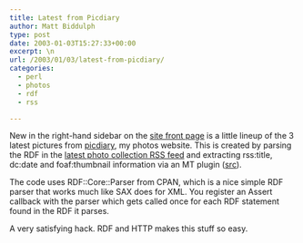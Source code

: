 ```yaml
---
title: Latest from Picdiary
author: Matt Biddulph
type: post
date: 2003-01-03T15:27:33+00:00
excerpt: \n
url: /2003/01/03/latest-from-picdiary/
categories:
  - perl
  - photos
  - rdf
  - rss

---
```

New in the right-hand sidebar on the [site front page][1] is a little lineup of the 3 latest pictures from [picdiary][2], my photos website. This is created by parsing the RDF in the [latest photo collection RSS feed][3] and extracting rss:title, dc:date and foaf:thumbnail information via an MT plugin ([src][4]).

<!--more-->

  
The code uses RDF::Core::Parser from CPAN, which is a nice simple RDF parser that works much like SAX does for XML. You register an Assert callback with the parser which gets called once for each RDF statement found in the RDF it parses.

A very satisfying hack. RDF and HTTP makes this stuff so easy.

 [1]: /
 [2]: https://www.picdiary.com
 [3]: https://www.picdiary.com/cgi-bin/latest.pl
 [4]: /src/picdiarylatest.txt